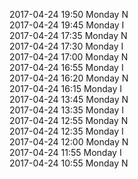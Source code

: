 2017-04-24 19:50 Monday  N  
2017-04-24 19:45 Monday  I  
2017-04-24 17:35 Monday  N  
2017-04-24 17:30 Monday  I  
2017-04-24 17:00 Monday  N  
2017-04-24 16:55 Monday  I  
2017-04-24 16:20 Monday  N  
2017-04-24 16:15 Monday  I  
2017-04-24 13:45 Monday  N  
2017-04-24 13:35 Monday  I  
2017-04-24 12:55 Monday  N  
2017-04-24 12:35 Monday  I  
2017-04-24 12:00 Monday  N  
2017-04-24 11:55 Monday  I  
2017-04-24 10:55 Monday  N  
